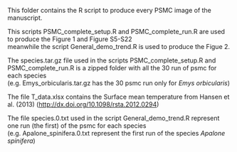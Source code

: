 This folder contains the R script to produce every PSMC image of the manuscript. 

This scripts PSMC_complete_setup.R and PSMC_complete_run.R are used to produce the Figure 1 and Figure S5-S22 \
meanwhile the script General_demo_trend.R is used to produce the Figue 2.

The species.tar.gz file used in the scripts PSMC_complete_setup.R and PSMC_complete_run.R is a zipped folder with all the 30 run of psmc for each species  \
(e.g. Emys_orbicularis.tar.gz has the 30 psmc run only for *Emys orbicularis*) 

The file T_data.xlsx contains the Surface mean temperature from Hansen et al. (2013) (http://dx.doi.org/10.1098/rsta.2012.0294)

The file species.0.txt used in the script General_demo_trend.R represent one run (the first) of the psmc for each species \
(e.g. Apalone_spinifera.0.txt represent the first run of the species *Apalone spinifera*)



